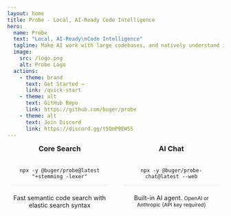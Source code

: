 ```yaml
---
layout: home
title: Probe - Local, AI-Ready Code Intelligence
hero:
  name: Probe
  text: "Local, AI-Ready\nCode Intelligence"
  tagline: Make AI work with large codebases, and natively understand it.
  image:
    src: /logo.png
    alt: Probe Logo
  actions:
    - theme: brand
      text: Get Started →
      link: /quick-start
    - theme: alt
      text: GitHub Repo
      link: https://github.com/buger/probe
    - theme: alt
      text: Join Discord
      link: https://discord.gg/t5QmP9EWSS
---
```


<div class="quick-start-section">
  <div class="container">
    <div class="quick-start-grid">
      <div class="quick-start-option">
              <h3>Core Search</h3>
              <div class="pre-wrapper">
                <div class="language-bash"><pre><code>npx -y @buger/probe@latest "+stemming -lexer"</code></pre></div>
              </div>
              <p class="option-description">Fast semantic code search with elastic search syntax</p>
            </div>
            <div class="quick-start-option">
              <h3>AI Chat</h3>
              <div class="pre-wrapper">
                <div class="language-bash"><pre><code>npx -y @buger/probe-chat@latest --web</code></pre></div>
              </div>
              <p class="option-description">Built-in AI agent. <small>OpenAI or Anthropic (API key required)</small></p>
            </div>
    </div>
  </div>
</div>

<StarsBackground />


<div class="main-content">
  <HomeFeatures />

</div>

<style>
.quick-start-section,
.vision-section {
  padding: 1rem 0;
}

.quick-start-section {
  text-align: center;
  margin-top: -1rem;
}

.quick-start-grid {
  display: grid;
  grid-template-columns: 1fr 1fr;
  gap: 2rem;
  max-width: 1200px;
  margin: 0 auto;
}

.quick-start-option {
  text-align: center;
}

.quick-start-option h3 {
  margin-bottom: 0.5rem;
  color: var(--vp-c-text-1);
  margin-top: 0px;
}

.pre-wrapper {
  display: flex;
  justify-content: center;
  margin: 0.5rem auto;
  width: auto;
  overflow-x: auto;
}

.pre-wrapper pre {
  width: auto;
  padding: 0.75rem 0.75rem;
  border-radius: 6px;
  box-shadow: 0 2px 4px rgba(0,0,0,0.05);
  transition: box-shadow 0.2s ease;
  display: inline-block;
  overflow-x: auto;
}

.pre-wrapper pre:hover {
  box-shadow: 0 4px 8px rgba(0,0,0,0.1);
}

.option-description {
  font-size: 0.9rem;
  color: var(--vp-c-text-2);
  margin-top: 0.5rem;
}

.container {
  margin: 0 auto;
  padding: 0 0.5rem;
  max-width: 1200px;
}

.vision-section p {
  font-size: 1rem;
  line-height: 1.6;
  margin: 0.75rem 0;
  color: var(--vp-c-text-2);
}

.vision-section h2 {
  margin-top: 1.5rem;
}

h2 {
  font-size: 1.5rem;
  margin-bottom: 0.75rem;
  color: var(--vp-c-text-1);
}

@media (max-width: 640px) {
  .quick-start-grid {
    grid-template-columns: 1fr;
    gap: 1rem;
  }
  
  .quick-start-option {
    width: 100%;
  }
  
  .container {
    padding: 0 0.25rem;
  }
  
  .pre-wrapper {
    padding: 0;
  }
  
  .pre-wrapper pre {
    padding: 0.5rem 0.25rem;
    font-size: 0.9rem;
    width: 100%;
  }
  
  .quick-start-section {
    padding: 0.5rem 0;
  }
}
</style>
